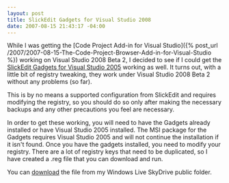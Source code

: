 ```yaml
---
layout: post
title: SlickEdit Gadgets for Visual Studio 2008
date: 2007-08-15 21:43:17 -04:00
---
```


While I was getting the [Code Project Add-in for Visual Studio]({% post_url /2007/2007-08-15-The-Code-Project-Browser-Add-in-for-Visual-Studio %}) working on Visual Studio 2008 Beta 2, I decided to see if I could get the [SlickEdit Gadgets for Visual Studio 2005](http://www.slickedit.com/content/view/441) working as well. It turns out, with a little bit of registry tweaking, they work under Visual Studio 2008 Beta 2 without any problems (so far).

This is by no means a supported configuration from SlickEdit and requires modifying the registry, so you should do so only after making the necessary backups and any other precautions you feel are necessary.

In order to get these working, you will need to have the Gadgets already installed or have Visual Studio 2005 installed. The MSI package for the Gadgets requires Visual Studio 2005 and will not continue the installation if it isn't found. Once you have the gadgets installed, you need to modify your registry. There are a lot of registry keys that need to be duplicated, so I have created a .reg file that you can download and run. 

You can [download](http://cid-93d618d639ec9651.skydrive.live.com/self.aspx/Public/SlickEditGadgetsVS2008.reg) the file from my Windows Live SkyDrive public folder.
